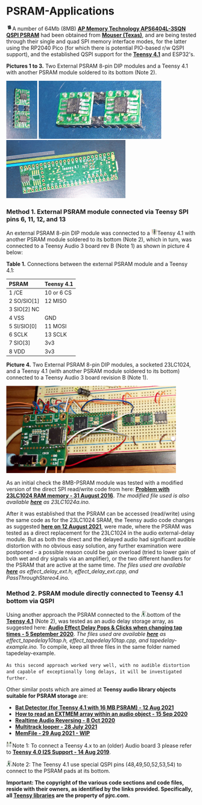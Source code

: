 # PSRAM-Applications
<img src="images/PSRAM.png" width="16" height="16"/>A number of 64Mb (8MB) [**AP Memory Technology APS6404L-3SQN QSPI PSRAM**](https://www.mouser.com/ProductDetail/AP-Memory/APS6404L-3SQN-SN?qs=IS%252B4QmGtzzqCot9%252BeIJwKw%3D%3D) had been obtained from [**Mouser (Texas)**](https://www.mouser.com/), and are being tested through their single and quad SPI memory interface modes, for the latter using the RP2040 Pico (for which there is potential PIO-based r/w QSPI support), and the established QSPI support for the [**Teensy 4.1**](https://www.pjrc.com/store/teensy41.html) and ESP32's. 

**Pictures 1 to 3.** Two External PSRAM 8-pin DIP modules and a Teensy 4.1 with another PSRAM module soldered to its bottom (Note 2).

<p align="left">
<img src="images/AP-psram7.jpg" width="82" />  
<img src="images/AP-psram8.jpg" width="325" /> 
<img src="images/Teensy41-psram1.jpg" width="316" />  
<br>
  
### Method 1. External PSRAM module connected via Teensy SPI pins 6, 11, 12, and 13
An external PSRAM 8-pin DIP module was connected to a <img src="images/Teensy41toppins.jpg" width="16" height="16"/>Teensy 4.1 with another PSRAM module soldered to its bottom (Note 2), which in turn, was connected to a Teensy Audio 3 board rev B (Note 1) as shown in picture 4 below:
  
**Table 1.** Connections between the external PSRAM module and a Teensy 4.1: 

| PSRAM        | Teensy 4.1  | 
|:-------------|:------------|
| 1  /CE       | 10 or 6  CS |
| 2  SO/SIO[1] | 12 MISO     | 
| 3  SIO[2] NC |	     	     | 
| 4  VSS       | GND         | 
| 5  SI/SIO[0] | 11 MOSI     | 
| 6  SCLK      | 13 SCLK     |
| 7  SIO[3]    | 3v3         | 
| 8  VDD       | 3v3         | 
  
**Picture 4.** Two External PSRAM 8-pin DIP modules, a socketed 23LC1024, and a Teensy 4.1 (with another PSRAM module soldered to its bottom) connected to a Teensy Audio 3 board revision B (Note 1).
  
<p align="left">
<img src="images/setup-teensy41-audio3.jpg" width="450" />  
<br>
  
As an initial check the 8MB-PSRAM module was tested with a modified version of the direct SPI read/write code from here: [**Problem with 23LC1024 RAM memory - 31 August 2016**](https://forum.pjrc.com/threads/36563-Problem-with-23LC1024-RAM-memory). *The modified file used is also available [**here**](/files) as 23LC1024a.ino.*
  
After it was established that the PSRAM can be accessed (read/write) using the same code as for the 23LC1024 SRAM, the Teensy audio code changes as suggested [**here on 12 August 2021**](https://forum.pjrc.com/threads/29276-Limits-of-delay-effect-in-audio-library/page5), were made, where the PSRAM was tested as a direct replacement for the 23LC1024 in the audio external-delay module. But as both the direct and the delayed audio had significant audible distortion with no obvious easy solution,  any further examination were postponed - a possible reason could be gain overload (tried to lower gain of both wet and dry signals via an amplifier), or the two different handlers for the PSRAM that are active at the same time. *The files used are available [**here**](/files) as effect_delay_ext.h, effect_delay_ext.cpp, and PassThroughStereo4.ino.*
  
### Method 2. PSRAM module directly connected to Teensy 4.1 bottom via QSPI
Using another approach the PSRAM connected to the <img src="images/Teensy41-specialpins.jpg" width="16" height="16"/>bottom of the [**Teensy 4.1**](https://www.pjrc.com/store/teensy41.html) (Note 2), was tested as an audio delay storage array, as suggested here: [**Audio Effect Delay Pops & Clicks when changing tap times - 5 September 2020**](https://forum.pjrc.com/threads/62739-Audio-Effect-Delay-Pops-amp-Clicks-when-changing-tap-times). *The files used are available [**here**](/files) as effect_tapedelay10tap.h, effect_tapedelay10tap.cpp, and tapedelay-example.ino.* To compile, keep all three files in the same folder named tapedelay-example.
  
`As this second approach worked very well, with no audible distortion and capable of exceptionally long delays, it will be investigated further.` 

Other similar posts which are aimed at **Teensy audio library objects suitable for PSRAM storage** are: 

* [**Bat Detector (for Teensy 4.1 with 16 MB PSRAM) - 12 Aug 2021**](https://forum.pjrc.com/threads/38988-Bat-detector/page36)
* [**How to read an EXTMEM array within an audio object - 15 Sep 2020**](https://forum.pjrc.com/threads/62491-How-to-read-an-EXTMEM-array-within-an-audio-object?p=252844&viewfull=1#post252844)
* [**Realtime Audio Reversing - 8 Oct 2020**](https://forum.pjrc.com/threads/63608-Realtime-Audio-Reversing-is-it-possible-using-Teensy?p=255500&viewfull=1#post255500) 
* [**Multitrack looper - 28 July 2021**](https://forum.pjrc.com/threads/67816-Audio-project-guidance-multitrack-looper)
* [**MemFile - 29 Aug 2021 - WIP**](https://forum.pjrc.com/threads/68071-memFile) 

<img src="images/Teensy4-AudioBoard.jpg" width="16" height="16"/>Note 1: To connect a Teensy 4.x to an (older) Audio board 3 please refer to [**Teensy 4.0 I2S Support - 14 Aug 2019**](https://forum.pjrc.com/threads/57167-Teensy-4-0-I2S-Support?p=212481%20-%20post212481).
  
<img src="images/Teensy41-specialpins.jpg" width="16" height="16"/>Note 2: The Teensy 4.1 use special QSPI pins (48,49,50,52,53,54) to connect to the PSRAM pads at its bottom.  
  
**Important: The copyright of the various code sections and code files, reside with their owners, as identified by the links provided. Specifically, all [Teensy libraries](https://www.pjrc.com/teensy/) are the property of pjrc.com.**
